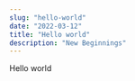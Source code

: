 ```yaml
---
slug: "hello-world"
date: "2022-03-12"
title: "Hello world"
description: "New Beginnings"
---
```



Hello world
